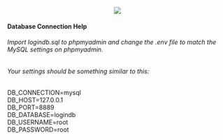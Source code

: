 <p align="center"><img src="https://laravel.com/assets/img/components/logo-laravel.svg"></p>

#### Database Connection Help

###### Import <i>logindb.sql</i> to phpmyadmin and change the <i>.env</i> file to match the MySQL settings on phpmyadmin.

###### Your settings should be something similar to this:

DB_CONNECTION=mysql <br />
DB_HOST=127.0.0.1 <br />
DB_PORT=8889 <br />
DB_DATABASE=logindb<br />
DB_USERNAME=root<br />
DB_PASSWORD=root<br />
